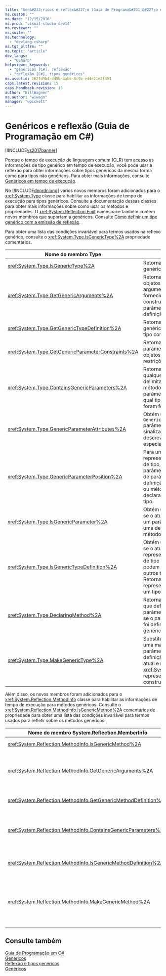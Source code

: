 ```yaml
---
title: "Gen&#233;ricos e reflex&#227;o (Guia de Programa&#231;&#227;o em C#) | Microsoft Docs"
ms.custom: ""
ms.date: "12/15/2016"
ms.prod: "visual-studio-dev14"
ms.reviewer: ""
ms.suite: ""
ms.technology: 
  - "devlang-csharp"
ms.tgt_pltfrm: ""
ms.topic: "article"
dev_langs: 
  - "CSharp"
helpviewer_keywords: 
  - "genéricos [C#], reflexão"
  - "reflexão [C#], tipos genéricos"
ms.assetid: 162fd9b4-dd5b-4abb-8c9b-e44e21e2f451
caps.latest.revision: 15
caps.handback.revision: 15
author: "BillWagner"
ms.author: "wiwagn"
manager: "wpickett"
---
```

# Gen&#233;ricos e reflex&#227;o (Guia de Programa&#231;&#227;o em C#)
[!INCLUDE[vs2017banner](../../../csharp/includes/vs2017banner.md)]

Porque o tempo de execução de linguagem comum \(CLR\) tem acesso às informações de tipo genérico em tempo de execução, você pode usar a reflexão para obter informações sobre tipos genéricos da mesma forma como para tipos não genéricos.  Para obter mais informações, consulte [Genéricos em tempo de execução](../../../csharp/programming-guide/generics/generics-in-the-run-time.md).  
  
 No [!INCLUDE[dnprdnlong](../../../csharp/programming-guide/events/includes/dnprdnlong_md.md)] vários novos membros foram adicionados para o <xref:System.Type> classe para habilitar as informações de tempo de execução para tipos genéricos.  Consulte a documentação dessas classes para obter mais informações sobre como usar os métodos e propriedades. O <xref:System.Reflection.Emit> namespace também contém novos membros que suportam a genéricos.  Consulte [Como definir um tipo genérico com a emissão de reflexão](../Topic/How%20to:%20Define%20a%20Generic%20Type%20with%20Reflection%20Emit.md).  
  
 Para obter uma lista das condições invariável para termos usados na reflexo genérico, consulte o <xref:System.Type.IsGenericType%2A> propriedade comentários.  
  
|Nome do membro Type|Descrição|  
|-------------------------|---------------|  
|<xref:System.Type.IsGenericType%2A>|Retorna true se um tipo é genérico.|  
|<xref:System.Type.GetGenericArguments%2A>|Retorna uma matriz de `Type` objetos que representam os argumentos de tipo fornecido para um tipo construído ou tipo de parâmetros de uma definição de tipo genérico.|  
|<xref:System.Type.GetGenericTypeDefinition%2A>|Retorna a definição de tipo genérico subjacente para o tipo construído atual.|  
|<xref:System.Type.GetGenericParameterConstraints%2A>|Retorna uma matriz de `Type` parâmetro de tipo de objetos que representam as restrições a atual genérica.|  
|<xref:System.Type.ContainsGenericParameters%2A>|Retorna true se o tipo ou qualquer uma das suas delimitador tipos ou métodos contêm parâmetros de tipo para o qual tipos específicos não foram fornecidos.|  
|<xref:System.Type.GenericParameterAttributes%2A>|Obtém uma combinação de `GenericParameterAttributes` parâmetro de tipo de sinalizadores que descrevem as restrições especiais de genérico atual.|  
|<xref:System.Type.GenericParameterPosition%2A>|Para um `Type` o objeto que representa um parâmetro de tipo, obtém a posição do parâmetro de tipo na lista de parâmetros de tipo da definição de tipo genérico ou método genérico que declarado o parâmetro de tipo.|  
|<xref:System.Type.IsGenericParameter%2A>|Obtém um valor que indica se o atual `Type` representa um parâmetro de tipo de uma definição de tipo ou método genérico.|  
|<xref:System.Type.IsGenericTypeDefinition%2A>|Obtém um valor que indica se o atual <xref:System.Type> representa uma definição de tipo genérico, do qual podem ser construídos outros tipos genéricos.  Retorna true se o tipo representa a definição de um tipo genérico.|  
|<xref:System.Type.DeclaringMethod%2A>|Retorna o método genérico que definiu a atual genérica parâmetro de tipo ou nulo se o parâmetro de tipo não foi definido por um método genérico.|  
|<xref:System.Type.MakeGenericType%2A>|Substitui os elementos de uma matriz de tipos para os parâmetros de tipo de definição de tipo genérico atual e retorna um <xref:System.Type> que representa o resultante construído o tipo de objeto.|  
  
 Além disso, os novos membros foram adicionados para o <xref:System.Reflection.MethodInfo> classe para habilitar as informações de tempo de execução para métodos genéricos.  Consulte o <xref:System.Reflection.MethodInfo.IsGenericMethod%2A> comentários de propriedade para obter uma lista das condições invariável para termos usados para refletir sobre os métodos genéricos.  
  
|Nome do membro System.Reflection.MemberInfo|Descrição|  
|-------------------------------------------------|---------------|  
|<xref:System.Reflection.MethodInfo.IsGenericMethod%2A>|Retorna true se um método é genérico.|  
|<xref:System.Reflection.MethodInfo.GetGenericArguments%2A>|Retorna uma matriz de objetos do tipo que representam os argumentos de tipo de um método genérico construído ou os parâmetros de tipo de uma definição de método genérico.|  
|<xref:System.Reflection.MethodInfo.GetGenericMethodDefinition%2A>|Retorna a definição de método genérico subjacente para o método construído atual.|  
|<xref:System.Reflection.MethodInfo.ContainsGenericParameters%2A>|Retorna true se o método ou qualquer de seus tipos de delimitadoras contêm qualquer parâmetro de tipo para o qual tipos específicos não foram fornecidos.|  
|<xref:System.Reflection.MethodInfo.IsGenericMethodDefinition%2A>|Retorna VERDADEIRO se o atual <xref:System.Reflection.MethodInfo> representa a definição de um método genérico.|  
|<xref:System.Reflection.MethodInfo.MakeGenericMethod%2A>|Substitui os elementos de uma matriz de tipos para os parâmetros de tipo de definição de método genérico atual e retorna um <xref:System.Reflection.MethodInfo> que representa o resultante construído um método de objeto.|  
  
## Consulte também  
 [Guia de Programação em C\#](../../../csharp/programming-guide/index.md)   
 [Genéricos](../../../visual-basic/reference/command-line-compiler/index.md)   
 [Reflexão e tipos genéricos](../Topic/Reflection%20and%20Generic%20Types.md)   
 [Genéricos](../Topic/Generics%20in%20the%20.NET%20Framework.md)